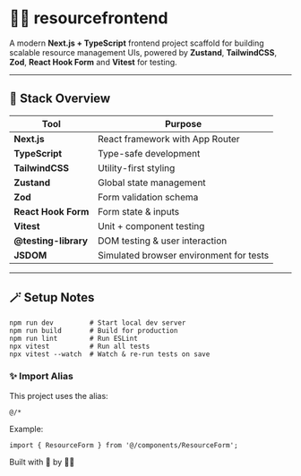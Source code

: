 # 🧑‍💻 resourcefrontend

A modern **Next.js + TypeScript** frontend project scaffold for building scalable resource management UIs, powered by **Zustand**, **TailwindCSS**, **Zod**, **React Hook Form** and **Vitest** for testing.

---

## 🧰 Stack Overview

| Tool                 | Purpose                                 |
| -------------------- | --------------------------------------- |
| **Next.js**          | React framework with App Router         |
| **TypeScript**       | Type-safe development                   |
| **TailwindCSS**      | Utility-first styling                   |
| **Zustand**          | Global state management                 |
| **Zod**              | Form validation schema                  |
| **React Hook Form**  | Form state & inputs                     |
| **Vitest**           | Unit + component testing                |
| **@testing-library** | DOM testing & user interaction          |
| **JSDOM**            | Simulated browser environment for tests |

---

## 🪄 Setup Notes

```
npm run dev         # Start local dev server
npm run build       # Build for production
npm run lint        # Run ESLint
npx vitest          # Run all tests
npx vitest --watch  # Watch & re-run tests on save
```

### ✨ Import Alias

This project uses the alias:

```
@/*
```

Example:

```
import { ResourceForm } from '@/components/ResourceForm';
```

Built with 🖤 by 🧙‍♀️
